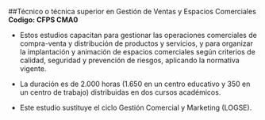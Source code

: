 ##Técnico o técnica superior en Gestión de Ventas y Espacios Comerciales
**Codigo: CFPS CMA0**

* Estos estudios capacitan para gestionar las operaciones comerciales de compra-venta y distribución de productos y servicios, y para organizar la implantación y animación de espacios comerciales según criterios de calidad, seguridad y prevención de riesgos, aplicando la normativa vigente.

* La duración es de 2.000 horas (1.650 en un centro educativo y 350 en un centro de trabajo) distribuidas en dos cursos académicos.

* Este estudio sustituye el ciclo Gestión Comercial y Marketing (LOGSE).

